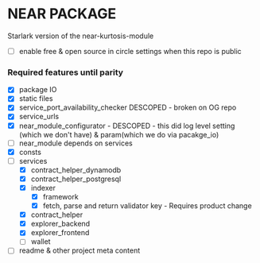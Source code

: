 NEAR PACKAGE
===========================
Starlark version of the near-kurtosis-module

- [ ] enable free & open source in circle settings when this repo is public


### Required features until parity

- [x] package IO
- [x] static files
- [x] service_port_availability_checker DESCOPED - broken on OG repo
- [x] service_urls
- [x] near_module_configurator - DESCOPED - this did log level setting (which we don't have) & param(which we do via pacakge_io)
- [ ] near_module depends on services
- [x] consts
- [ ] services
	- [x] contract_helper_dynamodb
	- [x] contract_helper_postgresql
	- [x] indexer
		- [x] framework
		- [x] fetch, parse and return validator key - Requires product change
	- [x] contract_helper
	- [x] explorer_backend
	- [x] explorer_frontend
	- [ ] wallet
- [ ] readme & other project meta content